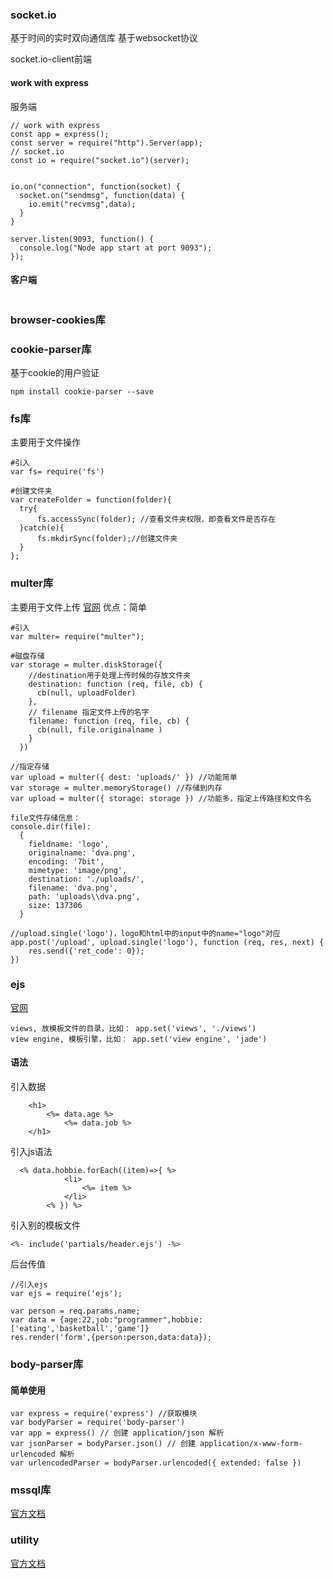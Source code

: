 ### socket.io
基于时间的实时双向通信库
基于websocket协议

socket.io-client前端


#### work with express
服务端
```
// work with express
const app = express();
const server = require("http").Server(app);
// socket.io
const io = require("socket.io")(server);


io.on("connection", function(socket) {
  socket.on("sendmsg", function(data) {
    io.emit("recvmsg",data);
  }
}

server.listen(9093, function() {
  console.log("Node app start at port 9093");
});
```
#### 客户端
```

```


### browser-cookies库

### cookie-parser库
基于cookie的用户验证
```
npm install cookie-parser --save
```

### fs库
主要用于文件操作
```
#引入
var fs= require('fs')

#创建文件夹
var createFolder = function(folder){
  try{
      fs.accessSync(folder); //查看文件夹权限、即查看文件是否存在
  }catch(e){
      fs.mkdirSync(folder);//创建文件夹
  }  
};
```

### multer库
主要用于文件上传
[官网](https://github.com/expressjs/multer)
优点：简单

```
#引入
var multer= require("multer");

#磁盘存储
var storage = multer.diskStorage({
    //destination用于处理上传时候的存放文件夹
    destination: function (req, file, cb) {
      cb(null, uploadFolder)
    },
    // filename 指定文件上传的名字
    filename: function (req, file, cb) {
      cb(null, file.originalname )
    }
  })

//指定存储
var upload = multer({ dest: 'uploads/' }) //功能简单
var storage = multer.memoryStorage() //存储到内存
var upload = multer({ storage: storage }) //功能多，指定上传路径和文件名

file文件存储信息：
console.dir(file):
  {
    fieldname: 'logo',
    originalname: 'dva.png',
    encoding: '7bit',
    mimetype: 'image/png',
    destination: './uploads/',
    filename: 'dva.png',
    path: 'uploads\\dva.png',
    size: 137306 
  }

//upload.single('logo')，logo和html中的input中的name="logo"对应
app.post('/upload', upload.single('logo'), function (req, res, next) {
    res.send({'ret_code': 0});
})
```

### ejs
[官网](https://ejs.bootcss.com/)
```
views, 放模板文件的目录，比如： app.set('views', './views')
view engine, 模板引擎，比如： app.set('view engine', 'jade')
```
#### 语法
引入数据
```
    <h1>
        <%= data.age %>
            <%= data.job %>
    </h1>
```
引入js语法
```
  <% data.hobbie.forEach((item)=>{ %>
            <li>
                <%= item %>
            </li>
        <% }) %>
```
引入别的模板文件
```
<%- include('partials/header.ejs') -%>
```
后台传值
```
//引入ejs
var ejs = require('ejs');

var person = req.params.name;
var data = {age:22,job:"programmer",hobbie:['eating','basketball','game']}
res.render('form',{person:person,data:data});
```

### body-parser库
#### 简单使用
```
var express = require('express') //获取模块 
var bodyParser = require('body-parser') 
var app = express() // 创建 application/json 解析 
var jsonParser = bodyParser.json() // 创建 application/x-www-form-urlencoded 解析 
var urlencodedParser = bodyParser.urlencoded({ extended: false })
```

### mssql库
[官方文档](https://github.com/tediousjs/node-mssql#readme)

### utility
[官方文档](https://www.npmjs.com/package/utility)
